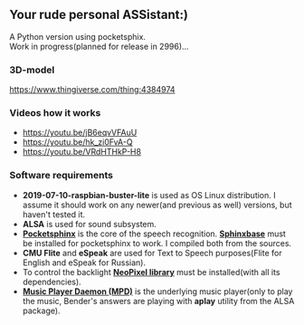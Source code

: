 ## Your rude personal ASSistant:)<br> 
A Python version using pocketsphix.<br>
Work in progress(planned for release in 2996)...<br>

### 3D-model 
https://www.thingiverse.com/thing:4384974

### Videos how it works
- https://youtu.be/jB6eqvVFAuU<br>
- https://youtu.be/hk_zi0FvA-Q<br>
- https://youtu.be/VRdHTHkP-H8<br>

### Software requirements
- **2019-07-10-raspbian-buster-lite** is used as OS Linux distribution. I assume it should work on any newer(and previous as well) versions, but haven't tested it.<br>
- **ALSA** is used for sound subsystem.<br>
- **[Pocketsphinx](https://github.com/cmusphinx/pocketsphinx)** is the core of the speech recognition. **[Sphinxbase](https://github.com/cmusphinx/sphinxbase)** must be installed for pocketsphinx to work. I compiled both from the sources.<br>
- **CMU Flite** and **eSpeak** are used for Text to Speech purposes(Flite for English and eSpeak for Russian).<br>
- To control the backlight **[NeoPixel library](https://github.com/adafruit/Adafruit_CircuitPython_NeoPixel)** must be installed(with all its dependencies).<br>
- **[Music Player Daemon (MPD)](https://www.musicpd.org/)** is the underlying music player(only to play the music, Bender's answers are playing with **aplay** utility from the ALSA package).

